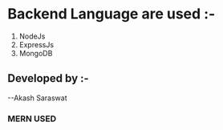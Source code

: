 # Backend Language are used :-
1. NodeJs
2. ExpressJs
3. MongoDB

## Developed by :-
--Akash Saraswat

### MERN USED